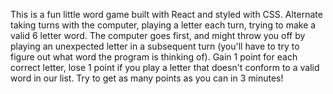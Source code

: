 This is a fun little word game built with React and styled with CSS. Alternate taking turns with the computer, playing a letter each turn, trying to make a valid 6 letter word. The computer goes first, and might throw you off by playing an unexpected letter in a subsequent turn (you'll have to try to figure out what word the program is thinking of). Gain 1 point for each correct letter, lose 1 point if you play a letter that doesn't conform to a valid word in our list. Try to get as many points as you can in 3 minutes!
